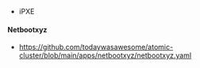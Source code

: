 
- iPXE

#### Netbootxyz
- https://github.com/todaywasawesome/atomic-cluster/blob/main/apps/netbootxyz/netbootxyz.yaml

